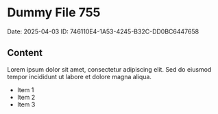 # Dummy File 755

Date: 2025-04-03
ID: 746110E4-1A53-4245-B32C-DD0BC6447658

## Content

Lorem ipsum dolor sit amet, consectetur adipiscing elit.
Sed do eiusmod tempor incididunt ut labore et dolore magna aliqua.

* Item 1
* Item 2
* Item 3

